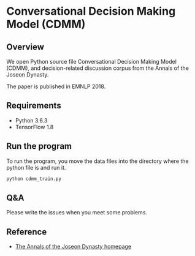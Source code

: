 # Conversational Decision Making Model (CDMM)


## Overview
We open Python source file Conversational Decision Making Model (CDMM), and decision-related discussion corpus from the Annals of the Joseon Dynasty.

The paper is published in EMNLP 2018.


## Requirements
- Python 3.6.3
- TensorFlow 1.8


## Run the program
To run the program, you move the data files into the directory where the python file is and run it.

```sh
python cdmm_train.py
```

## Q&A
Please write the issues when you meet some problems.

## Reference

- [The Annals of the Joseon Dynasty homepage](http://sillok.history.go.kr)

